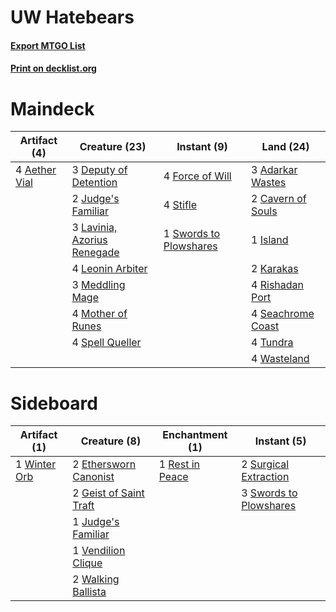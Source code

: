 # UW Hatebears

#### [Export MTGO List](../collection/UW%20Hatebears/UW%20Hatebears.txt)
#### [Print on decklist.org](http://decklist.org/?deckmain=3%09Adarkar%20Wastes%0A4%09Aether%20Vial%0A2%09Cavern%20of%20Souls%0A3%09Deputy%20of%20Detention%0A4%09Force%20of%20Will%0A1%09Island%0A2%09Judge's%20Familiar%0A2%09Karakas%0A3%09Lavinia,%20Azorius%20Renegade%0A4%09Leonin%20Arbiter%0A3%09Meddling%20Mage%0A4%09Mother%20of%20Runes%0A4%09Rishadan%20Port%0A4%09Seachrome%20Coast%0A4%09Spell%20Queller%0A4%09Stifle%0A1%09Swords%20to%20Plowshares%0A4%09Tundra%0A4%09Wasteland&deckside=2%09Ethersworn%20Canonist%0A2%09Geist%20of%20Saint%20Traft%0A1%09Judge's%20Familiar%0A1%09Rest%20in%20Peace%0A2%09Surgical%20Extraction%0A3%09Swords%20to%20Plowshares%0A1%09Vendilion%20Clique%0A2%09Walking%20Ballista%0A1%09Winter%20Orb)
# Maindeck

|                                      Artifact (4)                                      |                                            Creature (23)                                             |                                           Instant (9)                                           |                                         Land (24)                                          |
|----------------------------------------------------------------------------------------|------------------------------------------------------------------------------------------------------|-------------------------------------------------------------------------------------------------|--------------------------------------------------------------------------------------------|
|4 [Aether Vial](http://gatherer.wizards.com/Pages/Card/Details.aspx?multiverseid=370514)|3 [Deputy of Detention](http://gatherer.wizards.com/Pages/Card/Details.aspx?multiverseid=457309)      |4 [Force of Will](http://gatherer.wizards.com/Pages/Card/Details.aspx?multiverseid=382943)       |3 [Adarkar Wastes](http://gatherer.wizards.com/Pages/Card/Details.aspx?multiverseid=2750)   |
|                                                                                        |2 [Judge's Familiar](http://gatherer.wizards.com/Pages/Card/Details.aspx?multiverseid=289221)         |4 [Stifle](http://gatherer.wizards.com/Pages/Card/Details.aspx?multiverseid=429877)              |2 [Cavern of Souls](http://gatherer.wizards.com/Pages/Card/Details.aspx?multiverseid=426057)|
|                                                                                        |3 [Lavinia, Azorius Renegade](http://gatherer.wizards.com/Pages/Card/Details.aspx?multiverseid=457333)|1 [Swords to Plowshares](http://gatherer.wizards.com/Pages/Card/Details.aspx?multiverseid=383119)|1 [Island](http://gatherer.wizards.com/Pages/Card/Details.aspx?multiverseid=439602)         |
|                                                                                        |4 [Leonin Arbiter](http://gatherer.wizards.com/Pages/Card/Details.aspx?multiverseid=432996)           |                                                                                                 |2 [Karakas](http://gatherer.wizards.com/Pages/Card/Details.aspx?multiverseid=201198)        |
|                                                                                        |3 [Meddling Mage](http://gatherer.wizards.com/Pages/Card/Details.aspx?multiverseid=26591)             |                                                                                                 |4 [Rishadan Port](http://gatherer.wizards.com/Pages/Card/Details.aspx?multiverseid=442235)  |
|                                                                                        |4 [Mother of Runes](http://gatherer.wizards.com/Pages/Card/Details.aspx?multiverseid=413564)          |                                                                                                 |4 [Seachrome Coast](http://gatherer.wizards.com/Pages/Card/Details.aspx?multiverseid=209399)|
|                                                                                        |4 [Spell Queller](http://gatherer.wizards.com/Pages/Card/Details.aspx?multiverseid=414494)            |                                                                                                 |4 [Tundra](http://gatherer.wizards.com/Pages/Card/Details.aspx?multiverseid=383139)         |
|                                                                                        |                                                                                                      |                                                                                                 |4 [Wasteland](http://gatherer.wizards.com/Pages/Card/Details.aspx?multiverseid=413790)      |


# Sideboard

|                                     Artifact (1)                                      |                                          Creature (8)                                           |                                     Enchantment (1)                                      |                                           Instant (5)                                           |
|---------------------------------------------------------------------------------------|-------------------------------------------------------------------------------------------------|------------------------------------------------------------------------------------------|-------------------------------------------------------------------------------------------------|
|1 [Winter Orb](http://gatherer.wizards.com/Pages/Card/Details.aspx?multiverseid=159277)|2 [Ethersworn Canonist](http://gatherer.wizards.com/Pages/Card/Details.aspx?multiverseid=370504) |1 [Rest in Peace](http://gatherer.wizards.com/Pages/Card/Details.aspx?multiverseid=442021)|2 [Surgical Extraction](http://gatherer.wizards.com/Pages/Card/Details.aspx?multiverseid=397706) |
|                                                                                       |2 [Geist of Saint Traft](http://gatherer.wizards.com/Pages/Card/Details.aspx?multiverseid=409577)|                                                                                          |3 [Swords to Plowshares](http://gatherer.wizards.com/Pages/Card/Details.aspx?multiverseid=383119)|
|                                                                                       |1 [Judge's Familiar](http://gatherer.wizards.com/Pages/Card/Details.aspx?multiverseid=289221)    |                                                                                          |                                                                                                 |
|                                                                                       |1 [Vendilion Clique](http://gatherer.wizards.com/Pages/Card/Details.aspx?multiverseid=370390)    |                                                                                          |                                                                                                 |
|                                                                                       |2 [Walking Ballista](http://gatherer.wizards.com/Pages/Card/Details.aspx?multiverseid=423848)    |                                                                                          |                                                                                                 |

